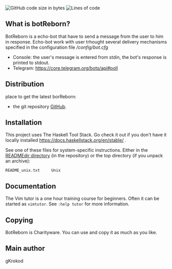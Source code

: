 ![GitHub code size in bytes](https://img.shields.io/github/languages/code-size/gKrokod/botReborn?style=flat-square)
![Lines of code](https://img.shields.io/tokei/lines/github/gKrokod/botReborn?style=flat-square)

## What is botReborn? ##

BotReborn is a echo-bot that have to send a message from the user to 
him in response. Echo-bot work with user  trhought several delivery mechanisms
specified in the configuration file */config/bot.cfg*
* Console: the user's message is entered from stdin, the bot's response is printed to stdout.
* Telegram: https://core.telegram.org/bots/api#poll

## Distribution ##

place to get the latest borReborn: 
* the git repository [GitHub](https://github.com/gKrokod/botReborn).

## Installation ##

This project uses The Haskell Tool Stack. Go check it out if you don't have it locally installed 
https://docs.haskellstack.org/en/stable/ .


See one of these files for system-specific instructions.  Either in the
[READMEdir directory](./READMEdir/) (in the repository) or
the top directory (if you unpack an archive):

	README_unix.txt		Unix

## Documentation ##

The Vim tutor is a one hour training course for beginners.  Often it can be
started as `vimtutor`.  See `:help tutor` for more information.

## Copying ##

BotReborn is Charityware.  You can use and copy it as much as you like.


## Main author ##

gKrokod
